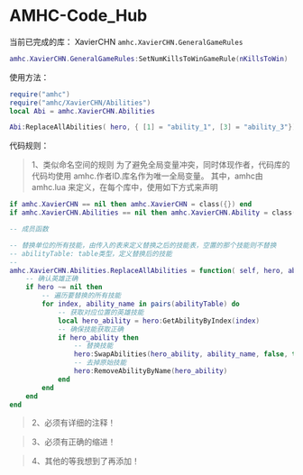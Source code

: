 AMHC-Code_Hub
=============

当前已完成的库：
XavierCHN
`amhc.XavierCHN.GeneralGameRules`
```Lua
amhc.XavierCHN.GeneralGameRules:SetNumKillsToWinGameRule(nKillsToWin)
```

使用方法：
```Lua
require("amhc")
require("amhc/XavierCHN/Abilities")
local Abi = amhc.XavierCHN.Abilities

Abi:ReplaceAllAbilities( hero, { [1] = "ability_1", [3] = "ability_3"})
```
代码规则：

> 1、类似命名空间的规则
> 为了避免全局变量冲突，同时体现作者，代码库的代码均使用 amhc.作者ID.库名作为唯一全局变量。
> 其中，amhc由amhc.lua 来定义，在每个库中，使用如下方式来声明

```Lua
if amhc.XavierCHN == nil then amhc.XavierCHN = class({}) end
if amhc.XavierCHN.Abilities == nil then amhc.XavierCHN.Ability = class({}) end

-- 成员函数

-- 替换单位的所有技能，由传入的表来定义替换之后的技能表，空置的那个技能则不替换
-- abilityTable: table类型，定义替换后的技能
-- 
amhc.XavierCHN.Abilities.ReplaceAllAbilities = function( self, hero, abilityTable)
    -- 确认英雄正确
    if hero ~= nil then
        -- 遍历要替换的所有技能
        for index, ability_name in pairs(abilityTable) do
            -- 获取对应位置的英雄技能
            local hero_ability = hero:GetAbilityByIndex(index)
            -- 确保技能获取正确
            if hero_ability then
                -- 替换技能
                hero:SwapAbilities(hero_ability, ability_name, false, true)
                -- 去掉原始技能
                hero:RemoveAbilityByName(hero_ability)
            end
        end
    end
end
```
> 2、必须有详细的注释！

> 3、必须有正确的缩进！

> 4、其他的等我想到了再添加！
